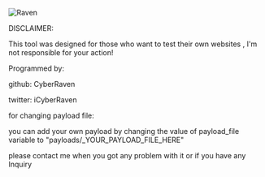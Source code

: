 ![Raven](https://user-images.githubusercontent.com/77549466/107131953-34108300-68ec-11eb-8bcf-3ab32f1ed741.jpg)


DISCLAIMER:

This tool was designed for those who want to test their own websites , I'm not responsible for your action!





Programmed by:

github: CyberRaven

twitter: iCyberRaven


for changing payload file:

you can add your own payload by changing the value of payload_file variable to "payloads/_YOUR_PAYLOAD_FILE_HERE" 




please contact me when you got any problem with it or if you have any Inquiry
